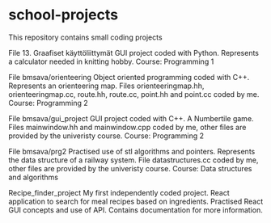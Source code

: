 # school-projects
This repository contains small coding projects

File 13. Graafiset käyttöliittymät
GUI project coded with Python. Represents a calculator needed in knitting hobby. Course: Programming 1

File bmsava/orienteering
Object oriented programming coded with C++. Represents an orienteering map. Files orienteeringmap.hh, orienteeringmap.cc, route.hh, route.cc, point.hh and point.cc coded by me. Course: Programming 2

File bmsava/gui_project
GUI project coded with C++. A Numbertile game. Files mainwindow.hh and mainwindow.cpp coded by me, other files are provided by the univeristy course. Course: Programming 2

File bmsava/prg2
Practised use of stl algorithms and pointers. Represents the data structure of a railway system. File datastructures.cc coded by me, other files are provided by the univeristy course. Course: Data structures and algorithms

Recipe_finder_project
My first independently coded project. React application to search for meal recipes based on ingredients. Practised React GUI concepts and use of API. Contains documentation for more information.
